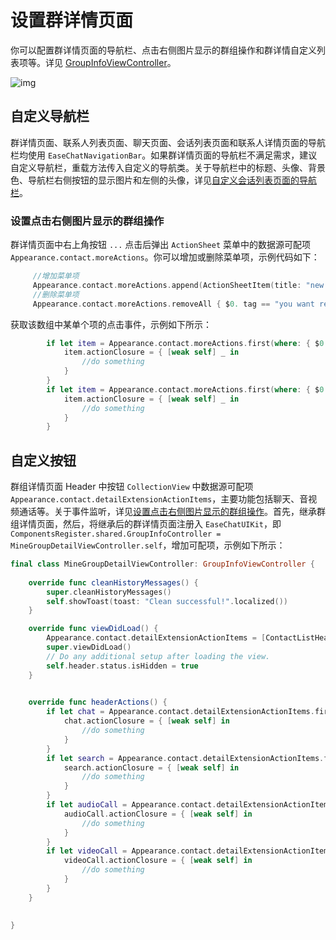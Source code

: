 # 设置群详情页面

你可以配置群详情页面的导航栏、点击右侧图片显示的群组操作和群详情自定义列表项等。详见 [GroupInfoViewController](https://github.com/easemob/easemob-uikit-ios/tree/main/Documentation/EaseChatUIKit.doccarchive/documentation/easechatuikit/groupinfoviewcontroller)。

![img](/images/uikit/chatuikit/ios/custom_group_details.png)

## 自定义导航栏

群详情页面、联系人列表页面、聊天页面、会话列表页面和联系人详情页面的导航栏均使用 `EaseChatNavigationBar`。如果群详情页面的导航栏不满足需求，建议自定义导航栏，重载方法传入自定义的导航类。关于导航栏中的标题、头像、背景色、导航栏右侧按钮的显示图片和左侧的头像，详见[自定义会话列表页面的导航栏](chatuikit_custom_conversation_list.html#自定义导航栏)。

### 设置点击右侧图片显示的群组操作

群详情页面中右上角按钮 `...` 点击后弹出 `ActionSheet` 菜单中的数据源可配项 `Appearance.contact.moreActions`。你可以增加或删除菜单项，示例代码如下：

```Swift
     //增加菜单项
     Appearance.contact.moreActions.append(ActionSheetItem(title: "new list item", type: .destructive, tag: "contact_custom"))
     //删除菜单项
     Appearance.contact.moreActions.removeAll { $0. tag == "you want remove" }
```

获取该数组中某单个项的点击事件，示例如下所示：

```Swift
        if let item = Appearance.contact.moreActions.first(where: { $0.tag == "xxx" }) {
            item.actionClosure = { [weak self] _ in
                //do something
            }
        }
        if let item = Appearance.contact.moreActions.first(where: { $0.tag == "xxx" }) {
            item.actionClosure = { [weak self] _ in
                //do something
            }
        }
```

## 自定义按钮

群组详情页面 Header 中按钮 `CollectionView` 中数据源可配项 `Appearance.contact.detailExtensionActionItems`，主要功能包括聊天、音视频通话等。关于事件监听，详见[设置点击右侧图片显示的群组操作](#设置点击右侧图片显示的群组操作)。首先，继承群组详情页面，然后，将继承后的群详情页面注册入 `EaseChatUIKit`，即 `ComponentsRegister.shared.GroupInfoController = MineGroupDetailViewController.self`，增加可配项，示例如下所示： 

```Swift
final class MineGroupDetailViewController: GroupInfoViewController {
    
    override func cleanHistoryMessages() {
        super.cleanHistoryMessages()
        self.showToast(toast: "Clean successful!".localized())
    }

    override func viewDidLoad() {
        Appearance.contact.detailExtensionActionItems = [ContactListHeaderItem(featureIdentify: "Chat", featureName: "Chat".chat.localize, featureIcon: UIImage(named: "chatTo", in: .chatBundle, with: nil)),ContactListHeaderItem(featureIdentify: "AudioCall", featureName: "AudioCall".chat.localize, featureIcon: UIImage(named: "voice_call", in: .chatBundle, with: nil)),ContactListHeaderItem(featureIdentify: "VideoCall", featureName: "VideoCall".chat.localize, featureIcon: UIImage(named: "video_call", in: .chatBundle, with: nil)),ContactListHeaderItem(featureIdentify: "SearchMessages", featureName: "SearchMessages".chat.localize, featureIcon: UIImage(named: "search_history_messages", in: .chatBundle, with: nil))]
        super.viewDidLoad()
        // Do any additional setup after loading the view.
        self.header.status.isHidden = true
    }
    

    override func headerActions() {
        if let chat = Appearance.contact.detailExtensionActionItems.first(where: { $0.featureIdentify == "Chat" }) {
            chat.actionClosure = { [weak self] in
                //do something
            }
        }
        if let search = Appearance.contact.detailExtensionActionItems.first(where: { $0.featureIdentify == "SearchMessages" }) {
            search.actionClosure = { [weak self] in
                //do something
            }
        }
        if let audioCall = Appearance.contact.detailExtensionActionItems.first(where: { $0.featureIdentify == "AudioCall" }) {
            audioCall.actionClosure = { [weak self] in
                //do something
            }
        }
        if let videoCall = Appearance.contact.detailExtensionActionItems.first(where: { $0.featureIdentify == "VideoCall" }) {
            videoCall.actionClosure = { [weak self] in
                //do something
            }
        }
    }
    
    
}
```


 